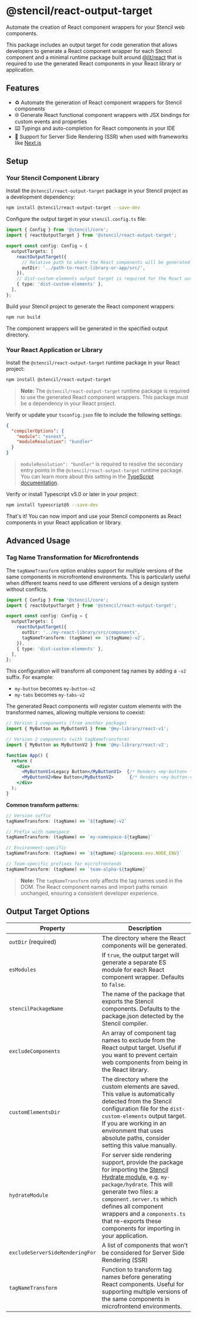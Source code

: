 # @stencil/react-output-target

Automate the creation of React component wrappers for your Stencil web components.

This package includes an output target for code generation that allows developers to generate a React component wrapper for each Stencil component and a minimal runtime package built around [@lit/react](https://www.npmjs.com/package/@lit/react) that is required to use the generated React components in your React library or application.

## Features

- ♻️ Automate the generation of React component wrappers for Stencil components
- 🌐 Generate React functional component wrappers with JSX bindings for custom events and properties
- ⌨️ Typings and auto-completion for React components in your IDE
- 🚀 Support for Server Side Rendering (SSR) when used with frameworks like [Next.js](https://nextjs.org/)

## Setup

### Your Stencil Component Library

Install the `@stencil/react-output-target` package in your Stencil project as a development dependency:

```bash
npm install @stencil/react-output-target --save-dev
```

Configure the output target in your `stencil.config.ts` file:

```ts
import { Config } from '@stencil/core';
import { reactOutputTarget } from '@stencil/react-output-target';

export const config: Config = {
  outputTargets: [
    reactOutputTarget({
      // Relative path to where the React components will be generated
      outDir: '../path-to-react-library-or-app/src/',
    }),
    // dist-custom-elements output target is required for the React output target
    { type: 'dist-custom-elements' },
  ],
};
```

Build your Stencil project to generate the React component wrappers:

```bash
npm run build
```

The component wrappers will be generated in the specified output directory.

### Your React Application or Library

Install the `@stencil/react-output-target` runtime package in your React project:

```bash
npm install @stencil/react-output-target
```

> **Note:** The `@stencil/react-output-target` runtime package is required to use the generated React component wrappers. This package must be a dependency in your React project.

Verify or update your `tsconfig.json` file to include the following settings:

```json
{
  "compilerOptions": {
    "module": "esnext",
    "moduleResolution": "bundler"
  }
}
```

> `moduleResolution": "bundler"` is required to resolve the secondary entry points in the `@stencil/react-output-target` runtime package. You can learn more about this setting in the [TypeScript documentation](https://www.typescriptlang.org/docs/handbook/modules/theory.html#module-resolution).

Verify or install Typescript v5.0 or later in your project:

```bash
npm install typescript@5 --save-dev
```

That's it! You can now import and use your Stencil components as React components in your React application or library.

## Advanced Usage

### Tag Name Transformation for Microfrontends

The `tagNameTransform` option enables support for multiple versions of the same components in microfrontend environments. This is particularly useful when different teams need to use different versions of a design system without conflicts.

```ts
import { Config } from '@stencil/core';
import { reactOutputTarget } from '@stencil/react-output-target';

export const config: Config = {
  outputTargets: [
    reactOutputTarget({
      outDir: '../my-react-library/src/components',
      tagNameTransform: (tagName) => `${tagName}-v2`,
    }),
    { type: 'dist-custom-elements' },
  ],
};
```

This configuration will transform all component tag names by adding a `-v2` suffix. For example:
- `my-button` becomes `my-button-v2`
- `my-tabs` becomes `my-tabs-v2`

The generated React components will register custom elements with the transformed names, allowing multiple versions to coexist:

```jsx
// Version 1 components (from another package)
import { MyButton as MyButtonV1 } from '@my-library/react-v1';

// Version 2 components (with tagNameTransform)
import { MyButton as MyButtonV2 } from '@my-library/react-v2';

function App() {
  return (
    <div>
      <MyButtonV1>Legacy Button</MyButtonV1>  {/* Renders <my-button> */}
      <MyButtonV2>New Button</MyButtonV2>      {/* Renders <my-button-v2> */}
    </div>
  );
}
```

**Common transform patterns:**

```ts
// Version suffix
tagNameTransform: (tagName) => `${tagName}-v2`

// Prefix with namespace
tagNameTransform: (tagName) => `my-namespace-${tagName}`

// Environment-specific
tagNameTransform: (tagName) => `${tagName}-${process.env.NODE_ENV}`

// Team-specific prefixes for microfrontends
tagNameTransform: (tagName) => `team-alpha-${tagName}`
```

> **Note:** The `tagNameTransform` only affects the tag names used in the DOM. The React component names and import paths remain unchanged, ensuring a consistent developer experience.

## Output Target Options

| Property                | Description                                                                                                                                                                                                                                                                    |
| ----------------------- | ------------------------------------------------------------------------------------------------------------------------------------------------------------------------------------------------------------------------------------------------------------------------------ |
| `outDir` (required)     | The directory where the React components will be generated.                                                                                                                                                                                                                    |
| `esModules`             | If `true`, the output target will generate a separate ES module for each React component wrapper. Defaults to `false`.                                                                                                                                                         |
| `stencilPackageName`    | The name of the package that exports the Stencil components. Defaults to the package.json detected by the Stencil compiler.                                                                                                                                                    |
| `excludeComponents`     | An array of component tag names to exclude from the React output target. Useful if you want to prevent certain web components from being in the React library.                                                                                                                 |
| `customElementsDir`     | The directory where the custom elements are saved. This value is automatically detected from the Stencil configuration file for the `dist-custom-elements` output target. If you are working in an environment that uses absolute paths, consider setting this value manually. |
| `hydrateModule`         | For server side rendering support, provide the package for importing the [Stencil Hydrate module](https://stenciljs.com/docs/hydrate-app#hydrate-app), e.g. `my-package/hydrate`. This will generate two files: a `component.server.ts` which defines all component wrappers and a `components.ts` that re-exports these components for importing in your application. |
| `excludeServerSideRenderingFor` | A list of components that won't be considered for Server Side Rendering (SSR) |
| `tagNameTransform`      | Function to transform tag names before generating React components. Useful for supporting multiple versions of the same components in microfrontend environments. |

